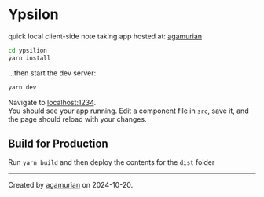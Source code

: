 # Ypsilon
quick local client-side note taking app
hosted at:
[agamurian](https://ypsilon.agamurian.com)

```bash
cd ypsilion
yarn install
```

...then start the dev server:

```bash
yarn dev
```

Navigate to [localhost:1234](http://localhost:1234).  
You should see your app running. Edit a component file in `src`, save it, and the page should reload with your changes.


## Build for Production

Run `yarn build` and then deploy the contents for the `dist` folder  


---

Created by [agamurian](https://github.com/agamurian) on 2024-10-20.  
